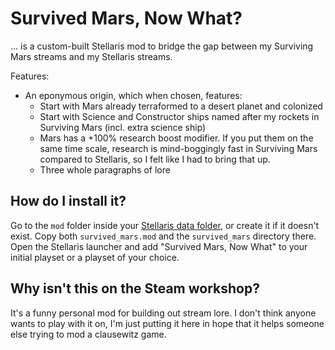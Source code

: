 # Survived Mars, Now What?

... is a custom-built Stellaris mod to bridge the gap between my Surviving Mars streams and my Stellaris streams.

Features:

* An eponymous origin, which when chosen, features:
    * Start with Mars already terraformed to a desert planet and colonized
    * Start with Science and Constructor ships named after my rockets in Surviving Mars (incl. extra science ship)
    * Mars has a +100% research boost modifier. If you put them on the same time scale, research is mind-boggingly fast in Surviving Mars compared to Stellaris, so I felt like I had to bring that up.
    * Three whole paragraphs of lore

## How do I install it?

Go to the `mod` folder inside your [Stellaris data folder][pcgw], or create it if it doesn't exist. Copy both `survived_mars.mod` and the `survived_mars` directory there. Open the Stellaris launcher and add "Survived Mars, Now What" to your initial playset or a playset of your choice.

[pcgw]: https://www.pcgamingwiki.com/wiki/Stellaris#Configuration_file.28s.29_location

## Why isn't this on the Steam workshop?

It's a funny personal mod for building out stream lore. I don't think anyone wants to play with it on, I'm just putting it here in hope that it helps someone else trying to mod a clausewitz game.
